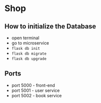 # Shop

## How to initialize the Database

- open terminal
- go to microservice
- `flask db init`
- `flask db migrate`
- `flask db upgrade`

## Ports

- port 5000 - front-end
- port 5001 - user service
- port 5002 - book service
